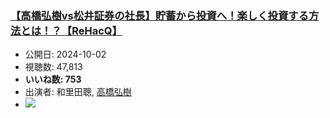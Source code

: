 ### [【高橋弘樹vs松井証券の社長】貯蓄から投資へ！楽しく投資する方法とは！？【ReHacQ】](https://www.youtube.com/watch?v=9ygAUt7EE6Y)
-   公開日: 2024-10-02
-   視聴数: 47,813
-   **いいね数: 753**
-   出演者: 和里田聰, [高橋弘樹](/rehacq_fan/people/高橋弘樹 "wikilink")
- [![](https://img.youtube.com/vi/9ygAUt7EE6Y/hqdefault.jpg)](https://www.youtube.com/watch?v=9ygAUt7EE6Y)

